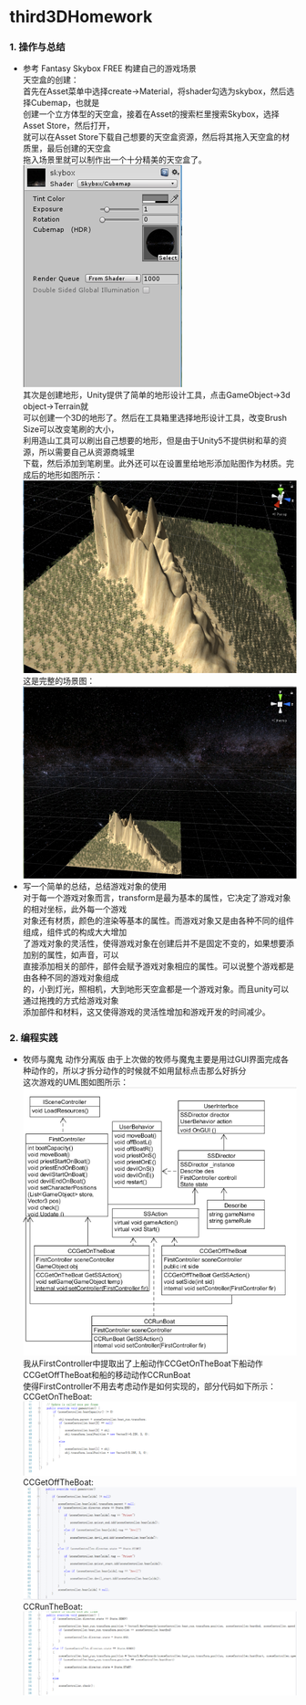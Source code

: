 # third3DHomework

### 1. 操作与总结
* 参考 Fantasy Skybox FREE 构建自己的游戏场景<br>
天空盒的创建：<br>
首先在Asset菜单中选择create->Material，将shader勾选为skybox，然后选择Cubemap，也就是<br>
创建一个立方体型的天空盒，接着在Asset的搜索栏里搜索Skybox，选择Asset Store，然后打开，<br>
就可以在Asset Store下载自己想要的天空盒资源，然后将其拖入天空盒的材质里，最后创建的天空盒<br>
拖入场景里就可以制作出一个十分精美的天空盒了。<br>
![](https://github.com/flashowner/third3DHomework/blob/master/%E6%88%AA%E5%9B%BE/%E6%8D%95%E8%8E%B71.PNG) <br>
其次是创建地形，Unity提供了简单的地形设计工具，点击GameObject->3d object->Terrain就<br>
可以创建一个3D的地形了。然后在工具箱里选择地形设计工具，改变Brush Size可以改变笔刷的大小，<br>
利用造山工具可以刷出自己想要的地形，但是由于Unity5不提供树和草的资源，所以需要自己从资源商城里<br>
下载，然后添加到笔刷里。此外还可以在设置里给地形添加贴图作为材质。完成后的地形如图所示：<br>
![](https://github.com/flashowner/third3DHomework/blob/master/%E6%88%AA%E5%9B%BE/%E6%8D%95%E8%8E%B7.PNG) <br>
这是完整的场景图：<br>
![](https://github.com/flashowner/third3DHomework/blob/master/%E6%88%AA%E5%9B%BE/%E6%8D%95%E8%8E%B72.PNG) <br>
* 写一个简单的总结，总结游戏对象的使用<br>
对于每一个游戏对象而言，transform是最为基本的属性，它决定了游戏对象的相对坐标，此外每一个游戏<br>
对象还有材质，颜色的渲染等基本的属性。而游戏对象又是由各种不同的组件组成，组件式的构成大大增加<br>
了游戏对象的灵活性，使得游戏对象在创建后并不是固定不变的，如果想要添加别的属性，如声音，可以<br>
直接添加相关的部件，部件会赋予游戏对象相应的属性。可以说整个游戏都是由各种不同的游戏对象组成<br>
的，小到灯光，照相机，大到地形天空盒都是一个游戏对象。而且unity可以通过拖拽的方式给游戏对象<br>
添加部件和材料，这又使得游戏的灵活性增加和游戏开发的时间减少。
### 2. 编程实践
* 牧师与魔鬼 动作分离版
由于上次做的牧师与魔鬼主要是用过GUI界面完成各种动作的，所以才拆分动作的时候就不如用鼠标点击那么好拆分<br>
这次游戏的UML图如图所示：<br>
![](https://github.com/flashowner/third3DHomework/blob/master/%E6%88%AA%E5%9B%BE/%E6%8D%95%E8%8E%B73.PNG)
我从FirstController中提取出了上船动作CCGetOnTheBoat下船动作CCGetOffTheBoat和船的移动动作CCRunBoat<br>
使得FirstController不用去考虑动作是如何实现的，部分代码如下所示：<br>
CCGetOnTheBoat:<br>
![](https://github.com/flashowner/third3DHomework/blob/master/%E6%88%AA%E5%9B%BE/%E6%8D%95%E8%8E%B74.PNG)<br>
CCGetOffTheBoat:<br>
![](https://github.com/flashowner/third3DHomework/blob/master/%E6%88%AA%E5%9B%BE/%E6%8D%95%E8%8E%B75.PNG)<br>
CCRunTheBoat:<br>
![](https://github.com/flashowner/third3DHomework/blob/master/%E6%88%AA%E5%9B%BE/%E6%8D%95%E8%8E%B76.PNG)<br>
